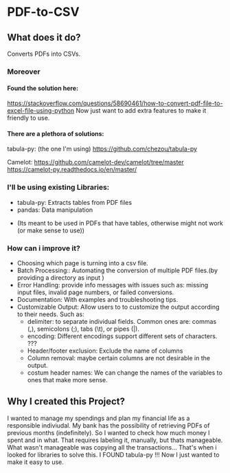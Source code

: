 # PDF-to-CSV
## What does it do?
Converts PDFs into CSVs.


### Moreover
#### Found the solution here:
https://stackoverflow.com/questions/58690461/how-to-convert-pdf-file-to-excel-file-using-python
Now just want to add extra features to make it friendly to use.

#### There are a plethora of solutions:

tabula-py: (the one I'm using) https://github.com/chezou/tabula-py

Camelot: https://github.com/camelot-dev/camelot/tree/master https://camelot-py.readthedocs.io/en/master/

### I'll be using existing Libraries: 
- tabula-py: Extracts tables from PDF files
- pandas: Data manipulation
* (Its meant to be used in PDFs that have tables, otherwise might not work (or make sense to use))


### How can i improve it?
- Choosing which page is turning into a csv file.
- Batch Processing:: Automating the conversion of multiple PDF files.(by providing a directory as input )
- Error Handling: provide info messages with issues such as: missing input files, invalid page numbers, or failed conversions.
- Documentation: With examples and troubleshooting tips.
- Customizable Output: Allow users to to customize the output according to their needs. Such as:
    - delimiter: to separate individual fields. Common ones are: commas (,), semicolons (;), tabs (\t), or pipes (|).
    -  encoding: Different encodings support different sets of characters. ???
    -  Header/footer exclusion: Exclude the name of columns
    -  Column removal: maybe certain columns are not desirable in the output.
    -  costum header names: We can change the names of the variables to ones that make more sense.

## Why I created this Project?
I wanted to manage my spendings and plan my financial life as a responsible indiviudal.
My bank has the possibility of retrieving PDFs of previous months (indefinitely).
So I wanted to check how much money I spent and in what.
That requires labeling it, manually, but thats manageable.
What wasn't manageable was copying all the transactions... 
That's when i looked for libraries to solve this. I FOUND tabula-py !!!
Now I just wanted to make it easy to use.
